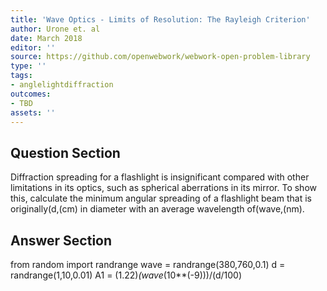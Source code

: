 ```yaml
---
title: 'Wave Optics - Limits of Resolution: The Rayleigh Criterion'
author: Urone et. al
date: March 2018
editor: ''
source: https://github.com/openwebwork/webwork-open-problem-library
type: ''
tags:
- anglelightdiffraction
outcomes:
- TBD
assets: ''
---
```


## Question Section 

Diffraction spreading for a flashlight is insignificant compared with other limitations in its optics, such as spherical aberrations in its mirror. To show this, calculate the minimum angular spreading of a flashlight beam that is originally(d,(cm) in diameter with an average wavelength of(wave,(nm).


## Answer Section

from random import randrange
wave = randrange(380,760,0.1)
d = randrange(1,10,0.01)
A1 = (1.22)*(wave*(10**(-9)))/(d/100)